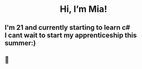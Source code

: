 <div align="center" >
   <h1>Hi, I’m Mia!</h1>
</div>
<h2>I'm 21 and currently starting to learn c# <br>
       I cant wait to start my apprenticeship this summer:)<h2>
     🌻<!---
MH0104/MH0104 is a ✨ special ✨ repository because its `README.md` (this file) appears on your GitHub profile.
You can click the Preview link to take a look at your changes.
--->
